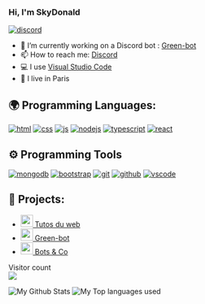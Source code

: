 ### Hi, I'm SkyDonald

[![discord](https://discord.com/api/guilds/784773050956513290/widget.png)](https://discord.gg/nrReAmApVJ)



- 🔭 I’m currently working on a Discord bot : [Green-bot](https://green-bot.xyz)
- 📫 How to reach me: [Discord](https://discord.com/users/688402229245509844)
- 💻 I use [Visual Studio Code](https://code.visualstudio.com)
- 🥖 I live in Paris


## 🌍 Programming Languages:
<p>
  <a href="https://developer.mozilla.org/docs/Web/HTML"><img alt="html" src="https://img.shields.io/badge/-HTML-E34F26?style=flat-square&logo=html5&logoColor=white" /></a>
  <a href="https://developer.mozilla.org/docs/Web/CSS"><img alt="css" src="https://img.shields.io/badge/-CSS-00A6FF?style=flat-square&logo=css3&logoColor=white" /></a>
  <a href="https://developer.mozilla.org/docs/Web/JavaScript"><img alt="js" src="https://img.shields.io/badge/-JavaScript-FFEE00?style=flat-square&logo=javascript&logoColor=black" /></a>
  <a href="https://nodejs.org"><img alt="nodejs" src="https://img.shields.io/badge/-NodeJS-43853D?style=flat-square&logo=Node.js&logoColor=white" /></a>
  <a href="https://www.typescriptlang.org"><img alt="typescript" src="https://img.shields.io/badge/-TypeScript-007acc?style=flat-square&logo=typescript&logoColor=white" /></a>
  <a href="https://reactjs.org"><img alt="react" src="https://img.shields.io/badge/-React-61DAFB?style=flat-square&logo=react&logoColor=black" /></a>
</p>

## ⚙️ Programming Tools
<p>
  <a href="https://www.mongodb.com"><img alt="mongodb" src="https://img.shields.io/badge/-MongoDB-589636?style=flat-square&logo=mongodb&logoColor=white" /></a>
  <a href="https://getbootstrap.com"><img alt="bootstrap" src="https://img.shields.io/badge/-Bootstrap-563D7C?style=flat-square&logo=bootstrap&logoColor=white" /></a>
  <a href="https://git-scm.com"><img alt="git" src="https://img.shields.io/badge/-Git-E94E31?style=flat-square&logo=git&logoColor=white" /></a>
  <a href="https://github.com"><img alt="github" src="https://img.shields.io/badge/-GitHub-161616?style=flat-square&logo=github&logoColor=white" /></a>
  <a href="https://code.visualstudio.com"><img alt="vscode" src="https://img.shields.io/badge/-Visual%20Studio%20Code-0078d7?style=flat-square&logo=visual-studio-code&logoColor=white" /></a>
</p>

## 🚩 Projects:
- [<img src="https://tutos-du-web.com/img/icone.png" width="24"/> Tutos du web](https://tutos-du-web.com/)
- [<img src="https://cdn.discordapp.com/avatars/783708073390112830/3d5a0b798ef6d28df06cbcfdbf697d98.png?size=2048" width="24"/> Green-bot](green-bot.xyz)
- [<img src="https://bots-co.ga/assets/img/logo-square.jpg" width="24"/> Bots & Co](https://bots-co.xyz)


<p align="left"> 
  Visitor count<br>
  <img src="https://profile-counter.glitch.me/pauldb09/count.svg" />
</p>

<img alt="My Github Stats" src="https://github-readme-stats.vercel.app/api?username=pauldb09&show_icons=true&hide_border=true&theme=tokyonight" />
<img alt="My Top languages used" src="https://github-readme-stats.vercel.app/api/top-langs?username=pauldb09&show_icons=true&theme=tokyonight&layout=compact" />
